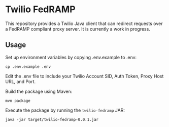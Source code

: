 # Twilio FedRAMP

This repository provides a Twilio Java client that can redirect requests over a FedRAMP compliant proxy server. It is currently a work in progress.

## Usage
Set up environment variables by copying .env.example to .env:

```
cp .env.example .env
```
Edit the .env file to include your Twilio Account SID, Auth Token, Proxy Host URL, and Port.


Build the package using Maven:
```shell
mvn package
```

Execute the package by running the `twilio-fedramp` JAR:
```shell
java -jar target/twilio-fedramp-0.0.1.jar
```

